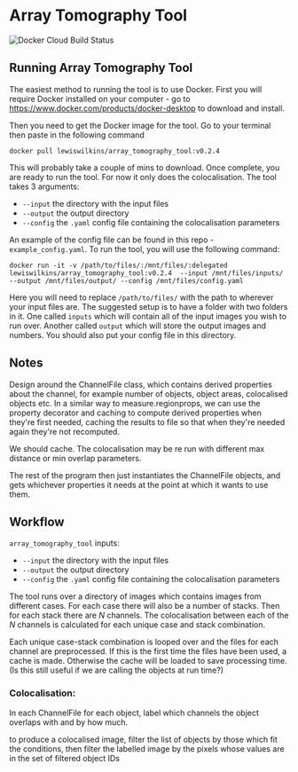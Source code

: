 # Array Tomography Tool
![Docker Cloud Build Status](https://img.shields.io/docker/cloud/build/lewiswilkins/array_tomography_tool)
## Running Array Tomography Tool

The easiest method to running the tool is to use Docker. First you will require
Docker installed on your computer - go to
https://www.docker.com/products/docker-desktop to download and install.

Then you need to get the Docker image for the tool. Go to your terminal then
paste in the following command


`docker pull lewiswilkins/array_tomography_tool:v0.2.4`


This will probably take a couple of mins to download. Once complete, you are
ready to run the tool. For now it only does the colocalisation. The tool takes 3
arguments:
- `--input` the directory with the input files 
- `--output` the output directory
- `--config` the `.yaml` config file containing the colocalisation parameters

An example of the config file can be found in this repo - `example_config.yaml`.
To run the tool, you will use the following command:


`docker run -it -v /path/to/files/:/mnt/files/:delegated lewiswilkins/array_tomography_tool:v0.2.4  --input
/mnt/files/inputs/ --output /mnt/files/output/ --config /mnt/files/config.yaml`

Here you will need to replace `/path/to/files/` with the path to wherever your
input files are. The suggested setup is to have a folder with two folders in it.
One called `inputs` which will contain all of the input images you wish to run
over. Another called `output` which will store the output images and numbers.
You should also put your config file in this directory.


## Notes

Design around the ChannelFile class, which contains derived properties about the channel,
for example number of objects, object areas, colocalised objects etc.
In a similar way to measure.regionprops, we can use the property decorator and caching to
compute derived properties when they're first needed, caching the results to file so that
when they're needed again they're not recomputed.

We should cache. The colocalisation may be re run with different max distance or
min overlap parameters.

The rest of the program then just instantiates the ChannelFile objects, and gets whichever
properties it needs at the point at which it wants to use them.

## Workflow

`array_tomography_tool` inputs:
- `--input` the directory with the input files 
- `--output` the output directory
- `--config` the `.yaml` config file containing the colocalisation parameters

The tool runs over a directory of images which contains images from different
cases. For each case there will also be a number of stacks.
Then for each stack there are *N* channels. The colocalisation between each of
the *N* channels is calculated for each unique case and stack combination.

Each unique case-stack combination is looped over and the files for each channel
are preprocessed. If this is the first time the files have been used, a cache is
made. Otherwise the cache will be loaded to save processing time. (Is this still
useful if we are calling the objects at run time?)


### Colocalisation:
In each ChannelFile for each object, label which channels the object overlaps with and by how much.

to produce a colocalised image, filter the list of objects by those which fit the conditions, then
filter the labelled image by the pixels whose values are in the set of filtered object IDs
